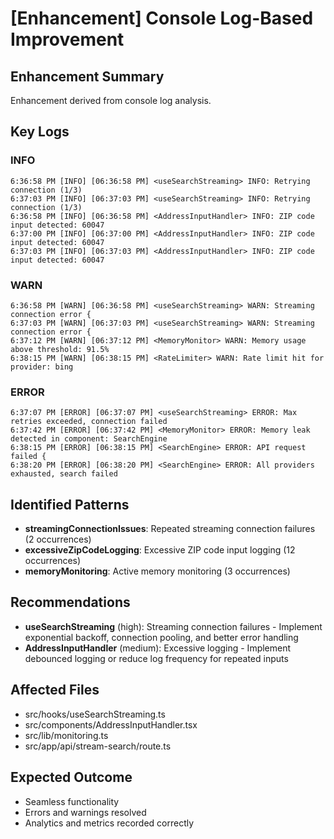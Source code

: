 # [Enhancement] Console Log-Based Improvement

## Enhancement Summary
Enhancement derived from console log analysis.

## Key Logs
### INFO
```
6:36:58 PM [INFO] [06:36:58 PM] <useSearchStreaming> INFO: Retrying connection (1/3)
6:37:03 PM [INFO] [06:37:03 PM] <useSearchStreaming> INFO: Retrying connection (1/3)
6:36:58 PM [INFO] [06:36:58 PM] <AddressInputHandler> INFO: ZIP code input detected: 60047
6:37:00 PM [INFO] [06:37:00 PM] <AddressInputHandler> INFO: ZIP code input detected: 60047
6:37:03 PM [INFO] [06:37:03 PM] <AddressInputHandler> INFO: ZIP code input detected: 60047
```

### WARN
```
6:36:58 PM [WARN] [06:36:58 PM] <useSearchStreaming> WARN: Streaming connection error {
6:37:03 PM [WARN] [06:37:03 PM] <useSearchStreaming> WARN: Streaming connection error {
6:37:12 PM [WARN] [06:37:12 PM] <MemoryMonitor> WARN: Memory usage above threshold: 91.5%
6:38:15 PM [WARN] [06:38:15 PM] <RateLimiter> WARN: Rate limit hit for provider: bing
```

### ERROR
```
6:37:07 PM [ERROR] [06:37:07 PM] <useSearchStreaming> ERROR: Max retries exceeded, connection failed
6:37:42 PM [ERROR] [06:37:42 PM] <MemoryMonitor> ERROR: Memory leak detected in component: SearchEngine
6:38:15 PM [ERROR] [06:38:15 PM] <SearchEngine> ERROR: API request failed {
6:38:20 PM [ERROR] [06:38:20 PM] <SearchEngine> ERROR: All providers exhausted, search failed
```

## Identified Patterns
- **streamingConnectionIssues**: Repeated streaming connection failures (2 occurrences)
- **excessiveZipCodeLogging**: Excessive ZIP code input logging (12 occurrences)
- **memoryMonitoring**: Active memory monitoring (3 occurrences)

## Recommendations
- **useSearchStreaming** (high): Streaming connection failures - Implement exponential backoff, connection pooling, and better error handling
- **AddressInputHandler** (medium): Excessive logging - Implement debounced logging or reduce log frequency for repeated inputs

## Affected Files
- src/hooks/useSearchStreaming.ts
- src/components/AddressInputHandler.tsx
- src/lib/monitoring.ts
- src/app/api/stream-search/route.ts

## Expected Outcome
- Seamless functionality
- Errors and warnings resolved
- Analytics and metrics recorded correctly
